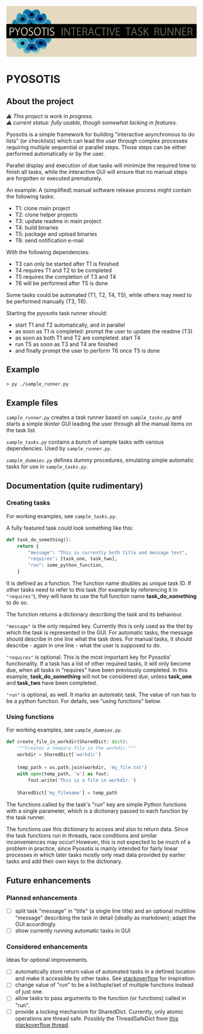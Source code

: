 [![PYOSOTIS](./assets/pyosotis_banner.png)](https://github.com/piepero/pyosotis)
# PYOSOTIS

## About the project

_⚠ This project is work in progress._  
_⚠ current status: fully usable, though somewhat lacking in features._

Pyosotis is a simple framework for building "interactive asynchronous to do lists" (or checklists) which can lead the user through complex processes requiring multiple sequential or parallel steps.
Those steps can be either performed automatically or by the user.

Parallel display and execution of due tasks will minimize the required time to finish all tasks, while the interactive GUI will ensure that no manual steps are forgotten or executed prematurely.

An example: A (simplified) manual software release process might contain the following tasks:
- T1: clone main project
- T2: clone helper projects
- T3: update readme in main project
- T4: build binaries
- T5: package and upload binaries
- T6: send notification e-mail

With the following dependencies:
- T3 can only be started after T1 is finished
- T4 requires T1 and T2 to be completed
- T5 requires the completion of T3 and T4
- T6 will be performed after T5 is done

Some tasks could be automated (T1, T2, T4, T5), while others may need to be performed manually (T3, T6).

Starting the pyosotis task runner should:
- start T1 and T2 automatically, and in parallel
- as soon as T1 is completed: prompt the user to update the readme (T3)
- as soon as both T1 and T2 are completed: start T4
- run T5 as soon as T3 and T4 are finished
- and finally prompt the user to perform T6 once T5 is done

## Example

```shell
> py ./sample_runner.py
```
## Example files

_```sample_runner.py```_ creates a task runner based on _```sample_tasks.py```_ and starts a simple _tkinter_ GUI leading the user through all the manual items on the task list.

_```sample_tasks.py```_ contains a bunch of sample tasks with various dependencies. Used by _```sample_runner.py```_.

_```sample_dummies.py```_ defines dummy procedures, emulating simple automatic tasks for use in _```sample_tasks.py```_.


## Documentation (quite rudimentary)

### Creating tasks

For working examples, see _```sample_tasks.py```_.

A fully featured task could look something like this:
```python
def task_do_something():
    return {
        "message": "This is currently both title and message text",
        "requires": [task_one, task_two],
        "run": some_python_function,
    }
```

It is defined as a function. The function name doubles as unique task ID. If other tasks need to refer to this task (for example by referencing it in ```"requires"```), they will have to use the full function name __task_do_something__ to do so.

The function returns a dictionary describing the task and its behaviour.

```"message"``` is the only required key. Currently this is only used as the titel by which the task is represented in the GUI. For automatic tasks, the message should describe in one line what the task does. For manual tasks, it should describe - again in one line - what the user is supposed to do.

```"requires"``` is optional. This is the most important key for Pyosotis' functionality. If a task has a list of other required tasks, it will only become due, when all tasks in "requires" have been previously completed. In this example, __task_do_something__ will not be considered _due_, unless __task_one__ and __task_two__ have been completed.

```"run"``` is optional, as well. It marks an automatic task. The value of run has to be a python function. For details, see "using functions" below.

### Using functions

For working examples, see _```sample_dummies.py```_.

```python
def create_file_in_workdir(SharedDict: dict):
    """Creates a tempory file in the workdir."""
    workdir = SharedDict['workdir']

    temp_path = os.path.join(workdir, 'my_file.txt')
    with open(temp_path, 'w') as fout:
        fout.write('This is a file in workdir.')
    
    SharedDict['my_filename'] = temp_path
```

The functions called by the task's "run" key are simple Python functions with a single parameter, which is a dictionary passed to each function by the task runner.

The functions use this dictionary to access and also to return data. Since the task functions run in threads, race conditions and similar inconveniences may occur! However, this is not expected to be much of a problem in practice, since Pyosotis is mainly intended for fairly linear processes in which later tasks mostly only read data provided by earlier tasks and add their own keys to the dictionary.
## Future enhancements
### Planned enhancements

- [ ] split task "message" in "title" (a single line title) and an optional multiline "message" describing the task in detail (ideally as markdown); adapt the GUI accordingly.
- [ ] show currently running automatic tasks in GUI

### Considered enhancements

Ideas for optional improvements.

- [ ] automatically store return value of automated tasks in a defined location and make it accessible by other tasks. See [stackoverflow](https://stackoverflow.com/questions/6893968/how-to-get-the-return-value-from-a-thread) for inspiration.
- [ ] change value of "run" to be a list/tuple/set of multiple functions instead of just one.
- [ ] allow tasks to pass arguments to the function (or functions) called in "run".
- [ ] provide a locking mechanism for SharedDict. Currently, only atomic operations are thread safe. Possibly the ThreadSafeDict from [this stackoverflow thread](https://stackoverflow.com/questions/1312331/using-a-global-dictionary-with-threads-in-python).